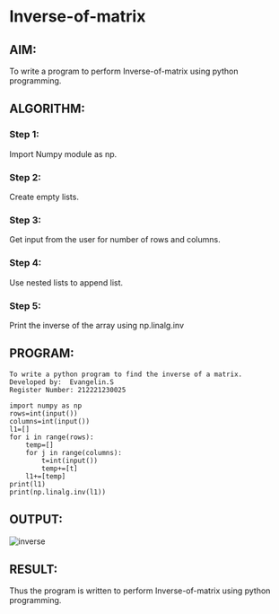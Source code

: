 # Inverse-of-matrix

## AIM:
To write a program to perform Inverse-of-matrix using python programming.
## ALGORITHM:
### Step 1:
Import Numpy module as np.
### Step 2:
Create empty lists.
### Step 3:
Get input from the user for number of rows and columns.
### Step 4:
Use nested lists to append list.
### Step 5:
Print the inverse of the array using np.linalg.inv
## PROGRAM:
```
To write a python program to find the inverse of a matrix.
Developed by:  Evangelin.S
Register Number: 212221230025

import numpy as np
rows=int(input())
columns=int(input())
l1=[]
for i in range(rows):
    temp=[]
    for j in range(columns):
        t=int(input())
        temp+=[t]
    l1+=[temp]
print(l1)
print(np.linalg.inv(l1))
```
## OUTPUT:
![inverse](https://user-images.githubusercontent.com/94219798/153698750-a6a9d772-2791-438b-8a3a-7a2f775ea5e6.JPG)

## RESULT:
Thus the program is written to perform Inverse-of-matrix using python programming.
